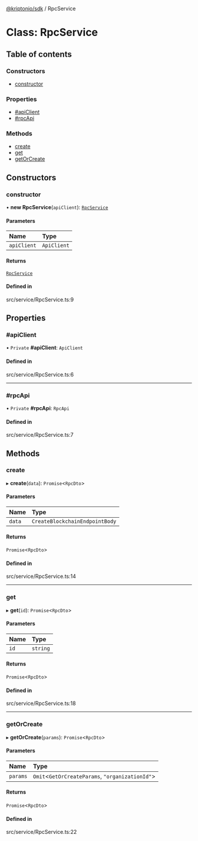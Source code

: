 [@kriptonio/sdk](../README.md) / RpcService

# Class: RpcService

## Table of contents

### Constructors

- [constructor](RpcService.md#constructor)

### Properties

- [#apiClient](RpcService.md##apiclient)
- [#rpcApi](RpcService.md##rpcapi)

### Methods

- [create](RpcService.md#create)
- [get](RpcService.md#get)
- [getOrCreate](RpcService.md#getorcreate)

## Constructors

### constructor

• **new RpcService**(`apiClient`): [`RpcService`](RpcService.md)

#### Parameters

| Name | Type |
| :------ | :------ |
| `apiClient` | `ApiClient` |

#### Returns

[`RpcService`](RpcService.md)

#### Defined in

src/service/RpcService.ts:9

## Properties

### #apiClient

• `Private` **#apiClient**: `ApiClient`

#### Defined in

src/service/RpcService.ts:6

___

### #rpcApi

• `Private` **#rpcApi**: `RpcApi`

#### Defined in

src/service/RpcService.ts:7

## Methods

### create

▸ **create**(`data`): `Promise`\<`RpcDto`\>

#### Parameters

| Name | Type |
| :------ | :------ |
| `data` | `CreateBlockchainEndpointBody` |

#### Returns

`Promise`\<`RpcDto`\>

#### Defined in

src/service/RpcService.ts:14

___

### get

▸ **get**(`id`): `Promise`\<`RpcDto`\>

#### Parameters

| Name | Type |
| :------ | :------ |
| `id` | `string` |

#### Returns

`Promise`\<`RpcDto`\>

#### Defined in

src/service/RpcService.ts:18

___

### getOrCreate

▸ **getOrCreate**(`params`): `Promise`\<`RpcDto`\>

#### Parameters

| Name | Type |
| :------ | :------ |
| `params` | `Omit`\<`GetOrCreateParams`, ``"organizationId"``\> |

#### Returns

`Promise`\<`RpcDto`\>

#### Defined in

src/service/RpcService.ts:22
